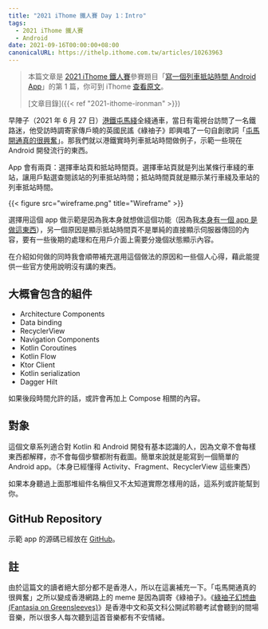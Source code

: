 ```yaml
---
title: "2021 iThome 鐵人賽 Day 1：Intro"
tags:
  - 2021 iThome 鐵人賽
  - Android
date: 2021-09-16T00:00:00+08:00
canonicalURL: https://ithelp.ithome.com.tw/articles/10263963
---
```


> 本篇文章是 [2021 iThome 鐵人賽](https://ithelp.ithome.com.tw/2021ironman)參賽題目「[寫一個列車抵站時間 Android App](https://ithelp.ithome.com.tw/users/20139666/ironman/4661)」的第 1 篇，你可到 iThome [查看原文](https://ithelp.ithome.com.tw/articles/10263963)。
>
> [文章目錄]({{< ref "2021-ithome-ironman" >}})

早陣子（2021 年 6 月 27 日）[港鐵屯馬綫](https://zh.wikipedia.org/zh-hk/%E5%B1%AF%E9%A6%AC%E7%B6%AB)全綫通車，當日有電視台訪問了一名鐵路迷，他受訪時調寄家傳戶曉的英國民謠《綠䄂子》即興唱了一句自創歌詞「[屯馬開通真的很興奮](https://evchk.wikia.org/zh/wiki/%E5%B1%AF%E9%A6%AC%E9%96%8B%E9%80%9A%E7%9C%9F%E7%9A%84%E5%BE%88%E8%88%88%E5%A5%AE)」。那我們就以港鐵實時列車抵站時間做例子，示範一些現在 Android 開發流行的東西。

App 會有兩頁：選擇車站頁和抵站時間頁。選擇車站頁就是列出某條行車綫的車站，讓用戶點選查閱該站的列車抵站時間；抵站時間頁就是顯示某行車綫及車站的列車抵站時間。

{{< figure src="wireframe.png" title="Wireframe" >}}

選擇用這個 app 做示範是因為我本身就想做這個功能（因為我[本身有一個 app 是做這東西](https://play.google.com/store/apps/details?id=net.swiftzer.metroride)），另一個原因是顯示抵站時間頁不是單純的直接顯示伺服器傳回的內容，要有一些後期的處理和在用戶介面上需要分幾個狀態顯示內容。

在介紹如何做的同時我會順帶補充選用這個做法的原因和一些個人心得，藉此能提供一些官方使用說明沒有講的東西。

## 大概會包含的組件

- Architecture Components
- Data binding
- RecyclerView
- Navigation Components
- Kotlin Coroutines
- Kotlin Flow
- Ktor Client
- Kotlin serialization
- Dagger Hilt

如果後段時間允許的話，或許會再加上 Compose 相關的內容。

## 對象

這個文章系列適合對 Kotlin 和 Android 開發有基本認識的人，因為文章不會每樣東西都解釋，亦不會每個步驟都附有截圖。簡單來說就是能寫到一個簡單的 Android app。（本身已經懂得 Activity、Fragment、RecyclerView 這些東西）

如果本身聽過上面那堆組件名稱但又不太知道實際怎樣用的話，這系列或許能幫到你。

## GitHub Repository

示範 app 的源碼已經放在 [GitHub](https://github.com/ericksli/eta-demo)。

## 註

由於這篇文的讀者絕大部分都不是香港人，所以在這裏補充一下。「屯馬開通真的很興奮」之所以變成香港網路上的 meme 是因為調寄《綠䄂子》。《[綠䄂子幻想曲 (Fantasia on Greensleeves)](https://www.youtube.com/watch?v=Y9lailBPbhU)》是香港中文和英文科公開試聆聽考試會聽到的間場音樂，所以很多人每次聽到這首音樂都有不安情緒。
